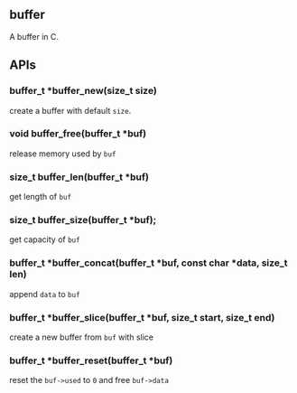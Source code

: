 ## buffer
A buffer in C.

## APIs
### buffer_t *buffer_new(size_t size)
create a buffer with default `size`.

### void buffer_free(buffer_t *buf)
release memory used by `buf`

### size_t buffer_len(buffer_t *buf)
get length of `buf`

### size_t buffer_size(buffer_t *buf);
get capacity of `buf`

### buffer_t *buffer_concat(buffer_t *buf, const char *data, size_t len)
append `data` to `buf`

### buffer_t *buffer_slice(buffer_t *buf, size_t start, size_t end)
create a new buffer from `buf` with slice

### buffer_t *buffer_reset(buffer_t *buf)
reset the `buf->used` to `0` and free `buf->data`
